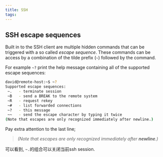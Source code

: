 ```yaml
---
title: SSH
tags:
---
```




## SSH escape sequences

Built in to the SSH client are multiple hidden commands that can be triggered with a so called *escape sequence*. These commands can be access by a combination of the tilde prefix (`~`) followed by the command.

For example `~?` print the help message containing all of the supported escape sequences:

```bash
david@remote-host:~$ ~?
Supported escape sequences:
 ~.   - terminate session
 ~B   - send a BREAK to the remote system
 ~R   - request rekey
 ~#   - list forwarded connections
 ~?   - this message
 ~~   - send the escape character by typing it twice
(Note that escapes are only recognized immediately after newline.)
```

Pay extra attention to the last line;

> *(Note that escapes are only recognized immediately after **newline**.)*



可以看到, `~.`的组合可以关闭当前ssh session.
